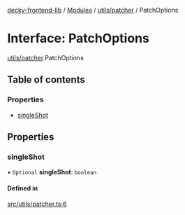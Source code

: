 [decky-frontend-lib](../README.md) / [Modules](../modules.md) / [utils/patcher](../modules/utils_patcher.md) / PatchOptions

# Interface: PatchOptions

[utils/patcher](../modules/utils_patcher.md).PatchOptions

## Table of contents

### Properties

- [singleShot](utils_patcher.PatchOptions.md#singleshot)

## Properties

### singleShot

• `Optional` **singleShot**: `boolean`

#### Defined in

[src/utils/patcher.ts:6](https://github.com/SteamDeckHomebrew/decky-frontend-lib/blob/0b50f2c/src/utils/patcher.ts#L6)
